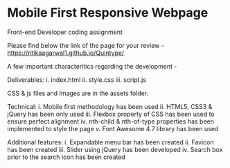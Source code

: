 # Mobile First Responsive Webpage
 Front-end Developer coding assignment

Please find below the link of the page for your review  -
https://ritikaagarwal1.github.io/Quintype/

A few important characteritics regarding the development -

Deliverables:
i. index.html
ii. style.css
iii. script.js

CSS & js files and Images are in the assets folder.


Technical:
 i.   Mobile first methodology has been used
 ii.  HTML5, CSS3 & jQuery has been only used
 iii. Flexbox property of CSS has been used to ensure perfect alignment
 iv.  nth-child & nth-of-type properties has been implemented to style the page
 v.   Font Awesome 4.7 library has been used
 
 Additional features:
 i.   Expandable menu bar has been created
 ii.  Favicon has been created
 iii. Slider using jQuery has been developed
 iv.  Search box prior to the search icon has been created
